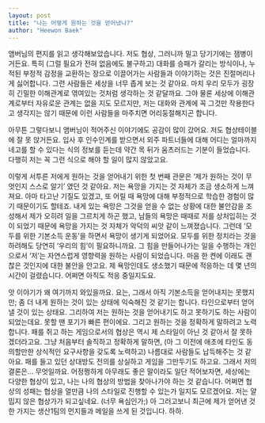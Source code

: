 ```yaml
---
layout: post
title: "나는 어떻게 원하는 것을 얻어냈나?"
author: "Heewon Baek"
---
```


앰버님의 편지를 읽고 생각해보았습니다. 저도 협상, 그러니까 밀고 당기기에는 잼병이거든요. 특히 (그럴 필요가 전혀 없음에도 불구하고) 대화를 승패가 갈리는 방식이나, 누적된 부정적 감정을 교환하는 장으로 이끌어가는 사람들과 이야기하는 것은 진절머리나게 싫어합니다. 그런 사람들은 세상을 너무 좁게 보는 것 같아요. 마치 우리 모두가 굉장히 긴밀한 이해관계로 엮여있는 것처럼 생각하는 것 같달까요. 그야 물론 세상에 이해관계로부터 자유로운 관계는 없을 지도 모르지만, 저는 대화와 관계에 꼭 그것만 작용한다고 생각지는 않기 때문에 이런 사람들을 마주치면 어리둥절해지곤 합니다.

아무튼 그렇다보니 앰버님이 적어주신 이야기에도 공감이 많이 갔어요. 저도 협상테이블에 잘 못 앉거든요. 입사 후 인수인계를 받으면서 외주 파트너들에 대해 어디는 얼마까지 네고를 할 수 있다는 식의 정보를 듣는데 약간 목 뒤가 움츠러드는 기분이 들었습니다. 다행히 저는 꼭 그런 식으로 해야 할 일이 많지 않았고요.

이렇게 서투른 저에게 원하는 것을 얻어내기 위한 첫 번째 관문은 ‘제가 원하는 것이 무엇인지 스스로 알기’ 였던 것 같아요. 저는 욕망을 가지는 것 자체가 조금 생소하게 느껴져요. 아마 타고난 기질도 있겠고, 또 어릴 때 욕망에 대해 부정적으로 학습한 경험이 많기 때문이기도 할테죠. 내게 있는 욕망은 그것을 얻을 수 없는 상황에 대한 불안감을 조성해서 제가 오히려 일을 그르치게 하곤 했고, 남들의 욕망은 때때로 저를 상처입히는 것이 되었기 때문에 욕망을 가지는 것 자체가 악덕의 씨앗 같이 느껴졌습니다. 그런데 ‘모두를 위한 기본소득 운동’을 하면서 욕망이 생기게 되었어요. 모두를 위한 정치라는 것을 하려해도 당연히 ‘우리의 힘’이 필요하니까요. 그 힘을 만들어나가는 일을 수행하는 개인으로서 ‘저’는 자연스럽게 영향력을 원하는 사람이 되었습니다. 마음 한 켠에 이래도 괜찮은 것인지에 대한 불안을 안고요. 제 욕망인데도 생소했기 때문에 적응하는 데 몇 년의 시간이 걸렸습니다. 어쩌면 아직도 적응 중일지도요.

앗 이야기가 왜 여기까지 와있을까요. 요는, 그래서 아직 기본소득을 얻어내지는 못했지만; 좀 더 내게 원하는 것이 있는 상태에 익숙해진 것 같기는 합니다. 타인으로부터 얻어낼 것이 있는 상태요. 그리하여 저는 원하는 것을 얻어내기도 하고 못하기도 하는 사람이 되었는데요. 못할 땐 포기가 빠른 편이에요. 그리고 원하는 것을 정확하게 말하려고 노력합니다. 패를 쥐고 하는 게임으로서의 협상은 역시 제 스타일이 아닌 것 같아서 잘 못하겠더라고요. 그냥 처음부터 솔직하고 정확하게 말하면, (아 그 이전에 애초에 타인도 동의할만한 상식적인 요구사항을 갖도록 노력하고) 나름대로 사람들도 납득해주는 것 같아요. 패를 들고 있던 상대방도 전의를 상실하고 게임을 그만두기도 하고요. 그래서 저의 결론은... 무엇일까요. 어정쩡하게 아무래도 좋은 말이라도 일단 적어보자면, 세상에는 다양한 협상이 있고, 나는 나의 협상의 방법을 찾아나가야 하는 것 같습니다. 어쩌면 협상의 성패는 협상을 얼만큼 나의 스타일로 진행할 수 있는가 일지도 모르겠어요. 저는 얄밉지 않은 협상가가 되고싶네요. (너무 욕심인가;) 아 그러고보니 최근에 제가 얻어낸 것 한 가지는 생산1팀의 먼지들과 메일을 쓰게 된 것입니다. 하하.